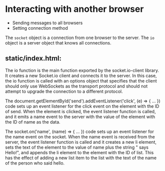 # Interacting with another browser

- Sending messages to all browsers
- Setting connection method


The `socket` object is a connection from one browser to the server.
The `io` object is a server object that knows all connections.


## static/index.html:

The io function is the main function exported by the socket.io-client library. It creates a new Socket.io client and connects it to the server. In this case, the io function is called with an options object that specifies that the client should only use WebSockets as the transport protocol and should not attempt to upgrade the connection to a different protocol.

The document.getElementById('send').addEventListener('click', (e) => { ... }) code sets up an event listener for the click event on the element with the ID of send. When the element is clicked, the event listener function is called, and it emits a name event to the server with the value of the element with the ID of name as the data.

The socket.on('name', (name) => { ... }) code sets up an event listener for the name event on the socket. When the name event is received from the server, the event listener function is called and it creates a new li element, sets the text of the element to the value of name plus the string " says Hello!", and appends the li element to the element with the ID of list. This has the effect of adding a new list item to the list with the text of the name of the person who said hello.